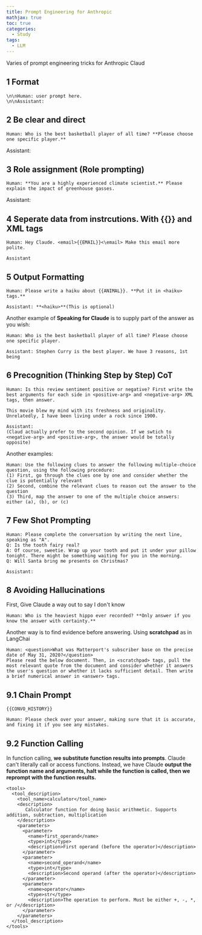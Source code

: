 ```yaml
---
title: Prompt Engineering for Anthropic
mathjax: true
toc: true
categories:
  - Study
tags:
  - LLM
---
```


Varies of prompt engineering tricks for Anthropic Claud

## 1 Format
```
\n\nHuman: user prompt here.  
\n\nAssistant:
```
## 2 Be clear and direct
```
Human: Who is the best basketball player of all time? **Please choose one specific player.**
```
Assistant:
## 3 Role assignment (Role prompting)
```
Human: **You are a highly experienced climate scientist.** Please explain the impact of greenhouse gasses.  
```
Assistant:  
## 4 Seperate data from instrcutions. With {{}} and XML tags  
```
Human: Hey Claude. <email>{{EMAIL}}<\email> Make this email more polite.

Assistant
```
## 5 Output Formatting
```
Human: Please write a haiku about {{ANIMAL}}. **Put it in <haiku> tags.**

Assistant: **<haiku>**(This is optional)  
```
Another example of **Speaking for Claude** is to supply part of the answer as you wish:
```
Human: Who is the best basketball player of all time? Please choose one specific player.

Assistant: Stephen Curry is the best player. We have 3 reasons, 1st being	
```
## 6 Precognition (Thinking Step by Step) CoT
```
Human: Is this review sentiment positive or negative? First write the best arguments for each side in <positive-arg> and <negative-arg> XML tags, then answer.

This movie blew my mind with its freshness and originality. Unrelatedly, I have been living under a rock since 1900.

Assistant:
(Claud actually prefer to the second opinion. If we swtich to <negative-arg> and <positive-arg>, the answer would be totally opposite)
```
Another examples:  
```
Human: Use the following clues to answer the following multiple-choice question, using the following procedure:  
(1) First, go through the clues one by one and consider whether the clue is potentially relevant  
(2) Second, combine the relevant clues to reason out the answer to the question  
(3) Third, map the answer to one of the multiple choice answers: either (a), (b), or (c)
``` 
## 7 Few Shot Prompting
```
Human: Please complete the conversation by writing the next line, speaking as "A".
Q: Is the tooth fairy real?
A: Of course, sweetie. Wrap up your tooth and put it under your pillow tonight. There might be something waiting for you in the morning.
Q: Will Santa bring me presents on Christmas?

Assistant:
```
## 8 Avoiding Hallucinations
First, Give Claude a way out to say I don't know
```
Human: Who is the heaviest hippo ever recorded? **Only answer if you know the answer with certainty.**
```
Another way is to find evidence before answering. Using **scratchpad** as in LangChai
```
Human: <question>What was Matterport's subscriber base on the precise date of May 31, 2020?</question>
Please read the below document. Then, in <scratchpad> tags, pull the most relevant quote from the document and consider whether it answers the user's question or whether it lacks sufficient detail. Then write a brief numerical answer in <answer> tags.
```

## 9.1 Chain Prompt
```
{{CONVO_HISTORY}}

Human: Please check over your answer, making sure that it is accurate, and fixing it if you see any mistakes.
```

## 9.2 Function Calling
In function calling, **we substitute function results into prompts**. Claude can't literally call or access functions. Instead, we have Claude **output the function name and arguments, halt while the function is called, then we reprompt with the function results.**
```
<tools>
  <tool_description>
    <tool_name>calculator</tool_name>
    <description>
       Calculator function for doing basic arithmetic. Supports addition, subtraction, multiplication
    </description>
    <parameters>
      <parameter>
        <name>first_operand</name>
        <type>int</type>
        <description>First operand (before the operator)</description>
      </parameter>
      <parameter>
        <name>second_operand</name>
        <type>int</type>
        <description>Second operand (after the operator)</description>
      </parameter>
      <parameter>
        <name>operator</name>
        <type>str</type>
        <description>The operation to perform. Must be either +, -, *, or /</description>
      </parameter>
    </parameters>
  </tool_description>
</tools>
```
